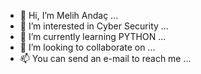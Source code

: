 - 👋 Hi, I’m Melih Andaç ...
- 👀 I’m interested in Cyber Security ...
- 🌱 I’m currently learning PYTHON ...
- 💞️ I’m looking to collaborate on ...
- 📫 You can send an e-mail to reach me ...

<!---
mlhndc/mlhndc is a ✨ special ✨ repository because its `README.md` (this file) appears on your GitHub profile.
You can click the Preview link to take a look at your changes.
--->
